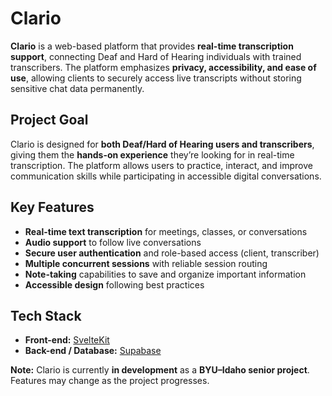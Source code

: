 # Clario

**Clario** is a web-based platform that provides **real-time transcription support**, connecting Deaf and Hard of Hearing individuals with trained transcribers. The platform emphasizes **privacy, accessibility, and ease of use**, allowing clients to securely access live transcripts without storing sensitive chat data permanently.

## Project Goal

Clario is designed for **both Deaf/Hard of Hearing users and transcribers**, giving them the **hands-on experience** they’re looking for in real-time transcription. The platform allows users to practice, interact, and improve communication skills while participating in accessible digital conversations.

## Key Features

- **Real-time text transcription** for meetings, classes, or conversations  
- **Audio support** to follow live conversations  
- **Secure user authentication** and role-based access (client, transcriber)  
- **Multiple concurrent sessions** with reliable session routing  
- **Note-taking** capabilities to save and organize important information  
- **Accessible design** following best practices  

## Tech Stack

- **Front-end:** [SvelteKit](https://kit.svelte.dev/)  
- **Back-end / Database:** [Supabase](https://supabase.com/)  

**Note:** Clario is currently **in development** as a **BYU–Idaho senior project**. Features may change as the project progresses.

